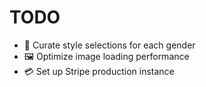 # TODO

- 🎨 Curate style selections for each gender
- 🖼️ Optimize image loading performance
- 💳 Set up Stripe production instance
